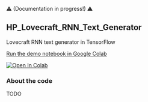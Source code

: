:warning: (Documentation in progress!) :warning:

HP_Lovecraft_RNN_Text_Generator
---

Lovecraft RNN text generator in TensorFlow  

[Run the demo notebook in Google Colab](http://colab.research.google.com/github/droesler/HP_Lovecraft_RNN_Text_Generator/raw/main/HPL_gen_demo.ipynb)

[![Open In Colab](https://colab.research.google.com/assets/colab-badge.svg)](https://colab.research.google.com/github/droesler/HP_Lovecraft_RNN_Text_Generator/blob/master/HPL_gen_demo.ipynb)

### About the code

TODO
